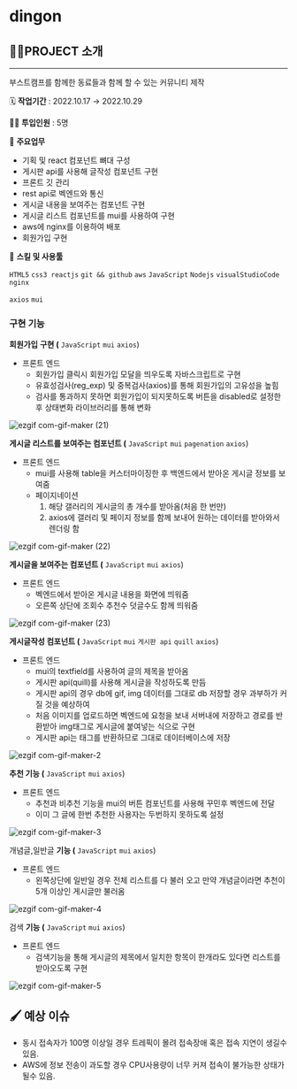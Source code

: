 # dingon


## 👩‍🏫PROJECT 소개

---

부스트캠프를 함께한 동료들과 함께 할 수 있는 커뮤니티 제작

🗓️ **작업기간** : 2022.10.17 → 2022.10.29

👨‍💻 **투입인원** : 5명

📒 **주요업무** 

- 기획 및 react 컴포넌트 뼈대 구성
- 게시판 api를 사용해 글작성 컴포넌트 구현
- 프론트 깃 관리
- rest api로 벡엔드와 통신
- 게시글 내용을 보여주는 컴포넌트 구현
- 게시글 리스트 컴포넌트를 mui를 사용하여 구현
- aws에 nginx를 이용하여 배포
- 회원가입 구현

🌱 **스킬 및 사용툴**

`HTML5` `css3 reactjs`  `git && github`  `aws` `JavaScript` `Nodejs` `visualStudioCode` `nginx`

`axios` `mui`

### 구현 기능

**회원가입** **구현 (**  `JavaScript` `mui` `axios`)

- 프론트 엔드
    - 회원가입 클릭시 회원가입 모달을 띄우도록 자바스크립트로 구현
    - 유효성검사(reg_exp) 및 중복검사(axios)를 통해 회원가입의 고유성을 높힘
    - 검사를 통과하지 못하면 회원가입이 되지못하도록 버튼을 disabled로 설정한후 상태변화 라이브러리를 통해 변화

![ezgif com-gif-maker (21)](https://user-images.githubusercontent.com/84896918/199916675-35573eab-ca21-404b-bdec-84591986bbce.gif)




**게시글 리스트를 보여주는 컴포넌트 (**  `JavaScript` `mui` `pagenation` `axios`)

- 프론트 엔드
    - mui를 사용해 table을 커스터마이징한 후 백엔드에서 받아온 게시글 정보를 보여줌
    - 페이지네이션
        1. 해당 갤러리의 게시글의 총 개수를 받아옴(처음 한 번만)
        2. axios에 갤러리 및 페이지 정보를 함께 보내어 원하는 데이터를 받아와서 렌더링 함

![ezgif com-gif-maker (22)](https://user-images.githubusercontent.com/84896918/199916545-c314bc1f-fa46-4ce3-b691-f467ca91157f.gif)


**게시글을 보여주는 컴포넌트 (**  `JavaScript` `mui` `axios`)

- 프론트 엔드
    - 벡엔드에서 받아온 게시글 내용을 화면에 띄워줌
    - 오른쪽 상단에 조회수 추천수 덧글수도 함께 띄워줌

![ezgif com-gif-maker (23)](https://user-images.githubusercontent.com/84896918/199916712-c04d83f0-d911-4e93-bc2c-a7403cb41e12.gif)


**게시글작성 컴포넌트 (**  `JavaScript` `mui` `게시판 api` `quill` `axios`)

- 프론트 엔드
    - mui의 textfield를 사용하여 글의 제목을 받아옴
    - 게시판 api(quill)를 사용해 게시글을 작성하도록 만듬
    - 게시판 api의 경우 db에 gif, img 데이터를 그대로 db 저장할 경우 과부하가 커질 것을 예상하여
    - 처음 이미지를 업로드하면 벡엔드에 요청을 보내 서버내에 저장하고 경로를 반환받아 img태그로 게시글에 붙여넣는 식으로 구현
    - 게시판 api는 태그를 반환하므로 그대로 데이터베이스에 저장
        
![ezgif com-gif-maker-2](https://user-images.githubusercontent.com/84896918/199916740-a3c3511c-bce0-4160-b409-f8630b7cb1f4.gif)

        

**추천 기능 (**  `JavaScript` `mui` `axios`)

- 프론트 엔드
    - 추천과 비추천 기능을 mui의 버튼 컴포넌트를 사용해 꾸민후 벡엔드에 전달
    - 이미 그 글에 한번 추천한 사용자는 두번하지 못하도록 설정
 
 
![ezgif com-gif-maker-3](https://user-images.githubusercontent.com/84896918/199916767-a3838983-eff6-433f-8757-178ffaaa4076.gif)


개념글,일반글 **기능 (**  `JavaScript` `mui` `axios`)

- 프론트 엔드
    - 왼쪽상단에 일반일 경우 전체 리스트를 다 불러 오고 만약 개념글이라면 추천이 5개 이상인 게시글만 불러옴


![ezgif com-gif-maker-4](https://user-images.githubusercontent.com/84896918/199916790-47540c5f-1794-4d6b-8897-f67daf603556.gif)


검색 **기능 (**  `JavaScript` `mui` `axios`)

- 프론트 엔드
    - 검색기능을 통해 게시글의 제목에서 일치한 항목이 한개라도 있다면 리스트를 받아오도록 구현

![ezgif com-gif-maker-5](https://user-images.githubusercontent.com/84896918/199916909-16f19505-9900-4b23-a1ba-dc9018ded2fd.gif)



## 🖌️ 예상 이슈

- 동시 접속자가 100명 이상일 경우 트레픽이 몰려 접속장애 혹은 접속 지연이 생길수 있음.
- AWS에 정보 전송이 과도할 경우 CPU사용량이 너무 커져 접속이 불가능한 상태가 될수 있음.

